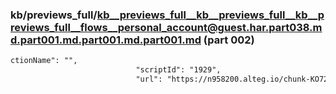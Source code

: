 ### kb/previews_full/kb__previews_full__kb__previews_full__kb__previews_full__flows__personal_account@guest.har.part038.md.part001.md.part001.md.part001.md (part 002)

```md
ctionName": "",
                            "scriptId": "1929",
                            "url": "https://n958200.alteg.io/chunk-KO722YSM.js",
```

```

